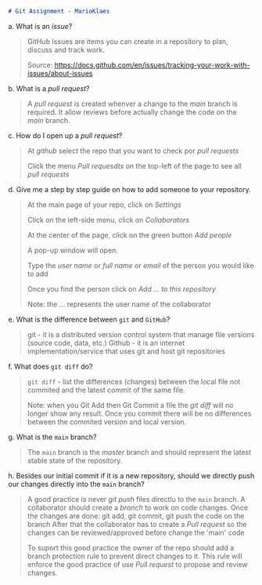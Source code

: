 ```markdown
# Git Assignment - MarioKlaes
```

a. What is an _issue_?

> GitHub Issues are items you can create in a repository to plan, discuss and track work.
> 
> Source: https://docs.github.com/en/issues/tracking-your-work-with-issues/about-issues

b. What is a _pull request_?

> A _pull request_ is created whenver a change to the _main_ branch is required. It allow reviews before actually change the code on the _main_ branch.

c. How do I open up a _pull request_?

> At _github_ select the repo that you want to check por _pull requests_
> 
> Click the menu _Pull requesdts_ on the top-left of the page to see all _pull requests_

d. Give me a step by step guide on how to add someone to your repository.

> At the main page of your repo, click on _Settings_
>
> Click on the left-side menu, click on _Collaborators_
>
> At the center of the page, click on the green button _Add people_
>
> A pop-up window will open.
>
> Type the _user name_ or _full name_ or _email_ of the person you would like to add
>
> Once you find the person click on _Add ... to this repository_
>
> Note: the ... represents the user name of the collaborator

e. What is the difference between `git` and `GitHub`?

> git - it is a distributed version control system that manage file versions (source code, data, etc.)
> Github - it is an internet implementation/service that uses git and host git repositories

f. What does `git diff` do?

> `git diff` - list the differences (changes) between the local file not commited and the latest commit of the same file.
> 
> Note: when you Git Add then Git Commit a file the _git diff_ will no longer show any result. 
> Once you commit there will be no differences between the commited version and local version.

g. What is the `main` branch?

> The `main` branch is the _master_ branch and should represent the latest stable state of the repository.

h. Besides our initial commit if it is a new repository, should we directly push our changes directly into the `main` branch?

> A good practice is never _git push_ files directlu to the `main` branch.
> A collaborator should create a _branch_ to work on code changes.
> Once the changes are done: git add, git commit, git push the code on the branch
> After that the collaborator has to create a _Pull request_ so the changes can be reviewed/approved before change the 'main' code
> 
> To suport this good practice the owner of the repo should add a branch protection rule to prevent direct changes to it.
> This rule will enforce the good practice of use _Pull request_ to propose and review changes.
